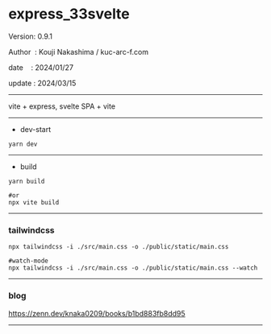 ﻿# express_33svelte

 Version: 0.9.1

 Author  : Kouji Nakashima / kuc-arc-f.com

 date    : 2024/01/27

 update : 2024/03/15 

***

vite + express, svelte SPA + vite 

***
* dev-start
```
yarn dev
```
***
* build
```
yarn build

#or
npx vite build
```
***
### tailwindcss

```
npx tailwindcss -i ./src/main.css -o ./public/static/main.css

#watch-mode
npx tailwindcss -i ./src/main.css -o ./public/static/main.css --watch
```


***
### blog

https://zenn.dev/knaka0209/books/b1bd883fb8dd95

***

